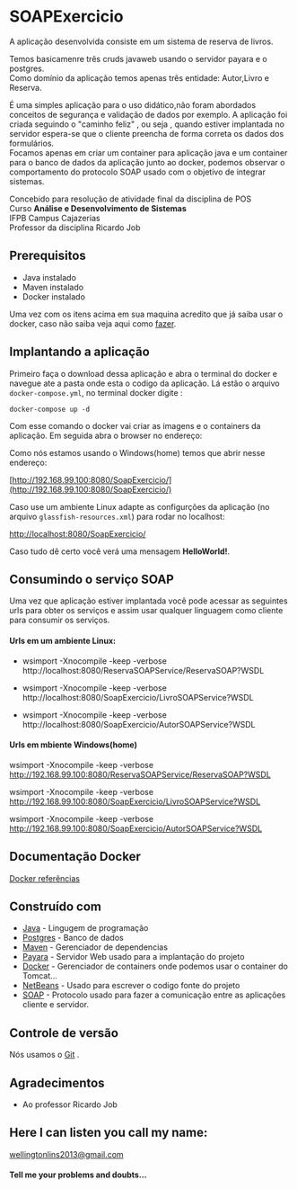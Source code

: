 # SOAPExercicio
   
 A aplicação desenvolvida  consiste em um  sistema de reserva de livros.    
 
 Temos basicamenre três cruds javaweb  usando o servidor payara  e o postgres.   
Como domínio da aplicação temos apenas três entidade: Autor,Livro e Reserva.

 É uma simples aplicação para o uso didático,não foram abordados   
 conceitos de segurança e validação de dados por exemplo. A aplicação foi criada seguindo o "caminho feliz" , ou seja , quando estiver  implantada no servidor espera-se que o cliente preencha de forma correta os dados dos formulários.   
 Focamos apenas em criar um container para aplicação java e um container para o banco de dados da aplicação junto ao docker, podemos observar o comportamento do protocolo SOAP  usado com o objetivo de integrar sistemas. 
 

 
Concebido para resolução de atividade final da disciplina de POS   
Curso **Análise e Desenvolvimento de Sistemas**   
IFPB Campus Cajazerias   
Professor da disciplina Ricardo Job   



## Prerequisitos
* Java instalado
* Maven instalado
* Docker instalado

Uma vez com os itens acima em sua maquina acredito que já saiba usar o docker, caso não saiba veja aqui como [fazer](https://github.com/WellingtonLins/CRUD-Docker).


## Implantando a aplicação

Primeiro faça o download dessa aplicação e abra  o terminal do docker e navegue ate a pasta onde esta o codigo da aplicação.  Lá estão o arquivo `docker-compose.yml`, no terminal docker digite :    
```
docker-compose up -d
```
Com esse comando o docker vai criar as imagens e o containers da aplicação.
Em seguida abra o browser no endereço:    


Como nós estamos usando o Windows(home) temos que abrir nesse endereço:


[http://192.168.99.100:8080/SoapExercicio/](http://192.168.99.100:8080/SoapExercicio/)

Caso use um ambiente Linux adapte as configurções da aplicação (no arquivo `glassfish-resources.xml`) para rodar no localhost:

[http://localhost:8080/SoapExercicio/](http://localhost:8080/SoapExercicio/)

 

  Caso tudo dê certo você verá uma mensagem **HelloWorld!**.

## Consumindo o serviço SOAP

Uma vez que aplicação estiver implantada você pode acessar as seguintes urls para obter os serviços e assim usar qualquer linguagem como cliente para consumir os serviços.  

#### Urls em um ambiente Linux:   


* wsimport -Xnocompile -keep -verbose  http://localhost:8080/ReservaSOAPService/ReservaSOAP?WSDL

* wsimport -Xnocompile -keep -verbose http://localhost:8080/SoapExercicio/LivroSOAPService?WSDL

* wsimport -Xnocompile -keep -verbose http://localhost:8080/SoapExercicio/AutorSOAPService?WSDL

#### Urls em mbiente Windows(home)

wsimport -Xnocompile -keep -verbose  http://192.168.99.100:8080/ReservaSOAPService/ReservaSOAP?WSDL

wsimport -Xnocompile -keep -verbose  http://192.168.99.100:8080/SoapExercicio/LivroSOAPService?WSDL

wsimport -Xnocompile -keep -verbose  http://192.168.99.100:8080/SoapExercicio/AutorSOAPService?WSDL




## Documentação Docker
[Docker referências](https://docs.docker.com/reference/ )

## Construído com 

* [Java](http://www.dropwizard.io/1.0.2/docs/) - Lingugem de programação
* [Postgres](https://www.postgresql.org) - Banco de dados 
* [Maven](https://maven.apache.org/) - Gerenciador de dependencias
* [Payara](www.payara.org/) - Servidor Web usado para a implantação do projeto
* [Docker](https://www.docker.com) - Gerenciador de containers onde podemos usar o container do Tomcat... 
* [NetBeans](https://netbeans.org/downloads/) - Usado para escrever o codigo fonte do projeto
* [SOAP](https://pt.wikipedia.org/wiki/SOAP) - Protocolo usado para fazer a comunicação entre as aplicações cliente e servidor.

## Controle de versão

Nós usamos o [Git](https://git-scm.com/) . 




## Agradecimentos

* Ao professor Ricardo Job 


## Here I can listen you call my name: 

wellingtonlins2013@gmail.com

#### Tell me your problems and doubts...